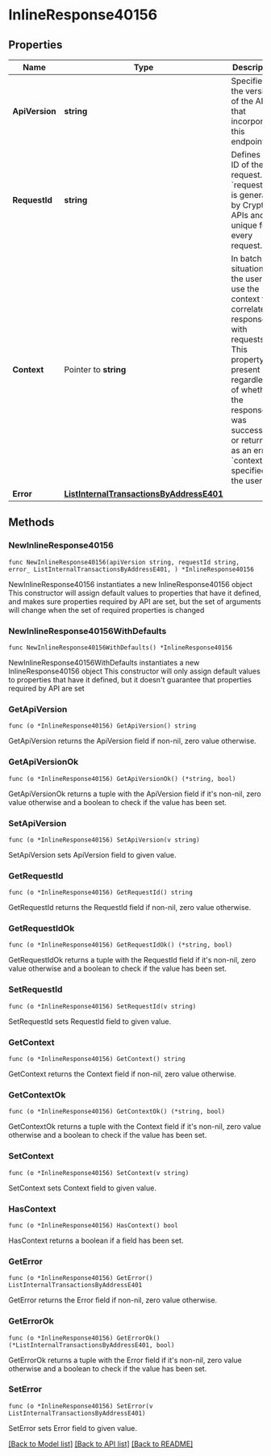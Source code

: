 # InlineResponse40156

## Properties

Name | Type | Description | Notes
------------ | ------------- | ------------- | -------------
**ApiVersion** | **string** | Specifies the version of the API that incorporates this endpoint. | 
**RequestId** | **string** | Defines the ID of the request. The &#x60;requestId&#x60; is generated by Crypto APIs and it&#39;s unique for every request. | 
**Context** | Pointer to **string** | In batch situations the user can use the context to correlate responses with requests. This property is present regardless of whether the response was successful or returned as an error. &#x60;context&#x60; is specified by the user. | [optional] 
**Error** | [**ListInternalTransactionsByAddressE401**](ListInternalTransactionsByAddressE401.md) |  | 

## Methods

### NewInlineResponse40156

`func NewInlineResponse40156(apiVersion string, requestId string, error_ ListInternalTransactionsByAddressE401, ) *InlineResponse40156`

NewInlineResponse40156 instantiates a new InlineResponse40156 object
This constructor will assign default values to properties that have it defined,
and makes sure properties required by API are set, but the set of arguments
will change when the set of required properties is changed

### NewInlineResponse40156WithDefaults

`func NewInlineResponse40156WithDefaults() *InlineResponse40156`

NewInlineResponse40156WithDefaults instantiates a new InlineResponse40156 object
This constructor will only assign default values to properties that have it defined,
but it doesn't guarantee that properties required by API are set

### GetApiVersion

`func (o *InlineResponse40156) GetApiVersion() string`

GetApiVersion returns the ApiVersion field if non-nil, zero value otherwise.

### GetApiVersionOk

`func (o *InlineResponse40156) GetApiVersionOk() (*string, bool)`

GetApiVersionOk returns a tuple with the ApiVersion field if it's non-nil, zero value otherwise
and a boolean to check if the value has been set.

### SetApiVersion

`func (o *InlineResponse40156) SetApiVersion(v string)`

SetApiVersion sets ApiVersion field to given value.


### GetRequestId

`func (o *InlineResponse40156) GetRequestId() string`

GetRequestId returns the RequestId field if non-nil, zero value otherwise.

### GetRequestIdOk

`func (o *InlineResponse40156) GetRequestIdOk() (*string, bool)`

GetRequestIdOk returns a tuple with the RequestId field if it's non-nil, zero value otherwise
and a boolean to check if the value has been set.

### SetRequestId

`func (o *InlineResponse40156) SetRequestId(v string)`

SetRequestId sets RequestId field to given value.


### GetContext

`func (o *InlineResponse40156) GetContext() string`

GetContext returns the Context field if non-nil, zero value otherwise.

### GetContextOk

`func (o *InlineResponse40156) GetContextOk() (*string, bool)`

GetContextOk returns a tuple with the Context field if it's non-nil, zero value otherwise
and a boolean to check if the value has been set.

### SetContext

`func (o *InlineResponse40156) SetContext(v string)`

SetContext sets Context field to given value.

### HasContext

`func (o *InlineResponse40156) HasContext() bool`

HasContext returns a boolean if a field has been set.

### GetError

`func (o *InlineResponse40156) GetError() ListInternalTransactionsByAddressE401`

GetError returns the Error field if non-nil, zero value otherwise.

### GetErrorOk

`func (o *InlineResponse40156) GetErrorOk() (*ListInternalTransactionsByAddressE401, bool)`

GetErrorOk returns a tuple with the Error field if it's non-nil, zero value otherwise
and a boolean to check if the value has been set.

### SetError

`func (o *InlineResponse40156) SetError(v ListInternalTransactionsByAddressE401)`

SetError sets Error field to given value.



[[Back to Model list]](../README.md#documentation-for-models) [[Back to API list]](../README.md#documentation-for-api-endpoints) [[Back to README]](../README.md)


